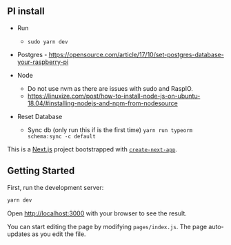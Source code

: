 ## PI install

* Run
    - `sudo yarn dev`

* Postgres - https://opensource.com/article/17/10/set-postgres-database-your-raspberry-pi

* Node 
    - Do not use nvm as there are issues with sudo and RaspIO.
    - https://linuxize.com/post/how-to-install-node-js-on-ubuntu-18.04/#installing-nodejs-and-npm-from-nodesource


* Reset Database
    - Sync db (only run this if is the first time) `yarn run typeorm schema:sync -c default`

This is a [Next.js](https://nextjs.org/) project bootstrapped with [`create-next-app`](https://github.com/zeit/next.js/tree/canary/packages/create-next-app).

## Getting Started

First, run the development server:

```bash
yarn dev
```

Open [http://localhost:3000](http://localhost:3000) with your browser to see the result.

You can start editing the page by modifying `pages/index.js`. The page auto-updates as you edit the file.
